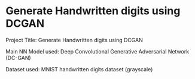 # Generate Handwritten digits using DCGAN
Project Title: Generate Handwritten digits using DCGAN

Main NN Model used: Deep Convolutional Generative Adversarial Network (DC-GAN)

Dataset used: MNIST handwritten digits dataset (grayscale)



